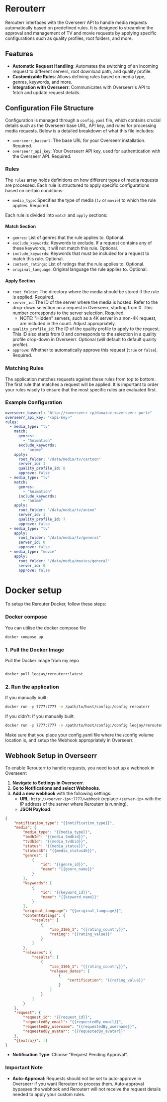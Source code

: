 # Rerouterr

Rerouterr interfaces with the Overseerr API to handle media requests automatically based on predefined rules. It is designed to streamline the approval and management of TV and movie requests by applying specific configurations such as quality profiles, root folders, and more.

## Features

- **Automatic Request Handling**: Automates the switching of an incoming request to different servers, root download path, and quality profile.
- **Customizable Rules**: Allows defining rules based on media type, genres, keywords, and more.
- **Integration with Overseerr**: Communicates with Overseerr's API to fetch and update request details.

## Configuration File Structure

Configuration is managed through a `config.yaml` file, which contains crucial details such as the Overseerr base URL, API key, and rules for processing media requests. Below is a detailed breakdown of what this file includes:

- `overseerr_baseurl`: The base URL for your Overseerr installation. Required.
- `overseerr_api_key`: Your Overseerr API key, used for authentication with the Overseerr API. Required.

### Rules

The `rules` array holds definitions on how different types of media requests are processed. Each rule is structured to apply specific configurations based on certain conditions:

- `media_type`: Specifies the type of media (`tv` or `movie`) to which the rule applies. Required.

Each rule is divided into `match` and `apply` sections:

#### Match Section
- `genres`: List of genres that the rule applies to. Optional.
- `exclude_keywords`: Keywords to exclude. If a request contains any of these keywords, it will not match this rule. Optional.
- `include_keywords`: Keywords that must be included for a request to match this rule. Optional.
- `content_ratings`: List of ratings that the rule applies to. Optional.
- `original_language`: Original language the rule applies to. Optional.

#### Apply Section
- `root_folder`: The directory where the media should be stored if the rule is applied. Required.
- `server_id`: The ID of the server where the media is hosted. Refer to the drop-down selection on a request in Overseerr, starting from 0. This number corresponds to the server selection. Required.
   - NOTE: "Hidden" servers, such as a 4K server in a non-4K request, are included in the count. Adjust appropriately. 
- `quality_profile_id`: The ID of the quality profile to apply to the request. This ID also starts from 0 and corresponds to the selection in a quality profile drop-down in Overseerr. Optional (will default to default quality profile).
- `approve`: Whether to automatically approve this request (`true` or `false`). Required.

### Matching Rules

The application matches requests against these rules from top to bottom. The first rule that matches a request will be applied. It is important to order your rules wisely to ensure that the most specific rules are evaluated first.

### Example Configuration

```yaml
overseerr_baseurl: "http://<overseerr ip/domain>:<overseerr port>"
overseerr_api_key: "<api-key>"
rules:
  - media_type: "tv"
    match:
      genres:
        - "Animation"
      exclude_keywords:
        - "anime"
    apply:
      root_folder: "/data/media/tv/cartoon"
      server_id: 1
      quality_profile_id: 8
      approve: false
  - media_type: "tv"
    match:
      genres:
        - "Animation"
      include_keywords:
        - "anime"
    apply:
      root_folder: "/data/media/tv/anime"
      server_id: 1
      quality_profile_id: 7
      approve: false
  - media_type: "tv"
    apply:
      root_folder: "/data/media/tv/general"
      server_id: 0
      approve: false
  - media_type: "movie"
    apply:
      root_folder: "/data/media/movies/general"
      server_id: 0
      approve: false
```
# Docker setup

To setup the Rerouter Docker, follow these steps:

### Docker compose
You can utilise the docker compose file
```bash
docker compose up
```

### 1. Pull the Docker Image
Pull the Docker image from my repo
```bash

docker pull leojay/rerouterr:latest
```

### 2. Run the application
If you manually built:
```bash
docker run -p 7777:7777 -v /path/to/host/config:/config rerouterr
```

If you didn't:
If you manually built:
```bash
docker run -p 7777:7777 -v /path/to/host/config:/config leojay/rerouterr:latest
```
Make sure that you place your config.yaml file where the /config volume location is, and setup the Webhook appropriately in Overseerr.

## Webhook Setup in Overseerr

To enable Rerouterr to handle requests, you need to set up a webhook in Overseerr:

1. **Navigate to Settings in Overseerr**.
2. **Go to Notifications and select Webhooks**.
3. **Add a new webhook** with the following settings:
   - **URL**: `http://<server-ip>:7777/webhook` (replace `<server-ip>` with the IP address of the server where Rerouterr is running).
   - **JSON Payload**:
```json
{
    "notification_type": "{{notification_type}}",
    "media": {
        "media_type": "{{media_type}}",
        "tmdbId": "{{media_tmdbid}}",
        "tvdbId": "{{media_tvdbid}}",
        "status": "{{media_status}}",
        "status4k": "{{media_status4k}}",
        "genres": [
            {
                "id": "{{genre_id}}",
                "name": "{{genre_name}}"
            }
        ],
        "keywords": [
            {
                "id": "{{keyword_id}}",
                "name": "{{keyword_name}}"
            }
        ],
        "original_language": "{{original_language}}",
        "contentRatings": {
            "results": [
                {
                    "iso_3166_1": "{{rating_country}}",
                    "rating": "{{rating_value}}"
                }
            ]
        },
        "releases": {
            "results": [
                {
                    "iso_3166_1": "{{rating_country}}",
                    "release_dates": [
                        {
                            "certification": "{{rating_value}}"
                        }
                    ]
                }
            ]
        }
    },
    "request": {
        "request_id": "{{request_id}}",
        "requestedBy_email": "{{requestedBy_email}}",
        "requestedBy_username": "{{requestedBy_username}}",
        "requestedBy_avatar": "{{requestedBy_avatar}}"
    },
    "{{extra}}": []
}
```
   - **Notification Type**: Choose "Request Pending Approval".

### Important Note

- **Auto-Approval**: Requests should not be set to auto-approve in Overseerr if you want Rerouterr to process them. Auto-approval bypasses the webhook and Rerouterr will not receive the request details needed to apply your custom rules.
